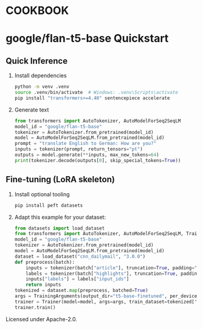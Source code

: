 # COOKBOOK

# google/flan-t5-base Quickstart
## Quick Inference
1. Install dependencies
   ```bash
   python -m venv .venv
   source .venv/bin/activate  # Windows: .venv\Scripts\activate
   pip install "transformers>=4.40" sentencepiece accelerate
   ```
2. Generate text
   ```python
   from transformers import AutoTokenizer, AutoModelForSeq2SeqLM
   model_id = "google/flan-t5-base"
   tokenizer = AutoTokenizer.from_pretrained(model_id)
   model = AutoModelForSeq2SeqLM.from_pretrained(model_id)
   prompt = "translate English to German: How are you?"
   inputs = tokenizer(prompt, return_tensors="pt")
   outputs = model.generate(**inputs, max_new_tokens=64)
   print(tokenizer.decode(outputs[0], skip_special_tokens=True))
   ```
## Fine-tuning (LoRA skeleton)
1. Install optional tooling
   ```bash
   pip install peft datasets
   ```
2. Adapt this example for your dataset:
   ```python
   from datasets import load_dataset
   from transformers import AutoTokenizer, AutoModelForSeq2SeqLM, TrainingArguments, Trainer
   model_id = "google/flan-t5-base"
   tokenizer = AutoTokenizer.from_pretrained(model_id)
   model = AutoModelForSeq2SeqLM.from_pretrained(model_id)
   dataset = load_dataset("cnn_dailymail", "3.0.0")
   def preprocess(batch):
       inputs = tokenizer(batch["article"], truncation=True, padding="max_length", max_length=512)
       labels = tokenizer(batch["highlights"], truncation=True, padding="max_length", max_length=128)
       inputs["labels"] = labels["input_ids"]
       return inputs
   tokenized = dataset.map(preprocess, batched=True)
   args = TrainingArguments(output_dir="t5-base-finetuned", per_device_train_batch_size=4, num_train_epochs=1)
   trainer = Trainer(model=model, args=args, train_dataset=tokenized["train"], eval_dataset=tokenized["validation"], tokenizer=tokenizer)
   trainer.train()
   ```
Licensed under Apache-2.0.